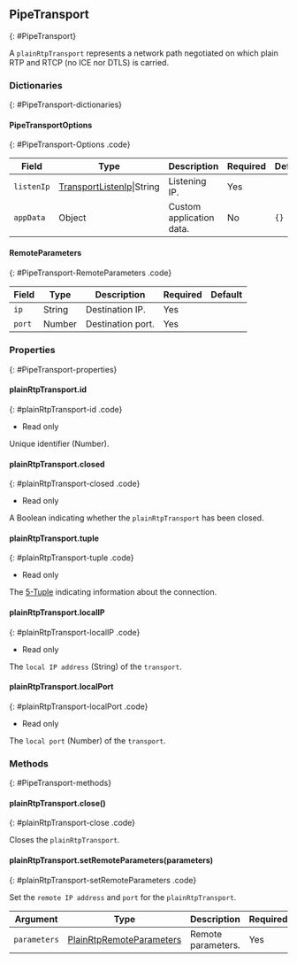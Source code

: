 ## PipeTransport
{: #PipeTransport}

<section markdown="1">

A `plainRtpTransport` represents a network path negotiated on which plain RTP and RTCP (no ICE nor DTLS) is carried.

</section>


### Dictionaries
{: #PipeTransport-dictionaries}

<section markdown="1">

#### PipeTransportOptions
{: #PipeTransport-Options .code}

<div markdown="1" class="table-wrapper L3">

Field         | Type    | Description   | Required | Default
------------- | ------- | ------------- | -------- | ---------
`listenIp`    | [TransportListenIp](#Transport-ListenIp)\|String| Listening IP. | Yes |
`appData`     | Object  | Custom application data. | No | `{}`

</div>

#### RemoteParameters
{: #PipeTransport-RemoteParameters .code}

<div markdown="1" class="table-wrapper L3">

Field        | Type    | Description   | Required | Default
------------ | ------- | ------------- | -------- | ---------
`ip`   | String  | Destination IP. | Yes |
`port` | Number | Destination port. | Yes |

</div>

</section>


### Properties
{: #PipeTransport-properties}

<section markdown="1">

#### plainRtpTransport.id
{: #plainRtpTransport-id .code}

* Read only

Unique identifier (Number).

#### plainRtpTransport.closed
{: #plainRtpTransport-closed .code}

* Read only

A Boolean indicating whether the `plainRtpTransport` has been closed.

#### plainRtpTransport.tuple
{: #plainRtpTransport-tuple .code}

* Read only

The [5-Tuple](#Transport-IceSelectedTuple) indicating information about the connection.

#### plainRtpTransport.localIP
{: #plainRtpTransport-localIP .code}

* Read only

The `local IP address` (String) of the `transport`.

#### plainRtpTransport.localPort
{: #plainRtpTransport-localPort .code}

* Read only

The `local port` (Number) of the `transport`.

</section>


### Methods
{: #PipeTransport-methods}

<section markdown="1">

#### plainRtpTransport.close()
{: #plainRtpTransport-close .code}

Closes the `plainRtpTransport`.

#### plainRtpTransport.setRemoteParameters(parameters)
{: #plainRtpTransport-setRemoteParameters .code}

Set the `remote IP address` and `port` for the `plainRtpTransport`.

<div markdown="1" class="table-wrapper L3">

Argument   | Type    | Description | Required | Default 
---------- | ------- | ----------- | -------- | ----------
`parameters`  | [PlainRtpRemoteParameters](#PipeTransport-RemoteParameters) | Remote parameters. | Yes |

</div>

</section>
